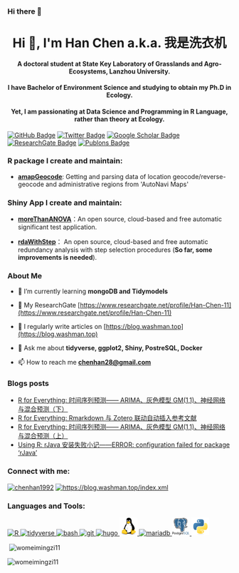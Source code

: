 ### Hi there 👋

<h1 align="center">Hi 👋, I'm Han Chen a.k.a. 我是洗衣机</h1>
<h4 align="center">A doctoral student at State Key Laboratory of Grasslands and Agro-Ecosystems, Lanzhou University.</h4>
<h4 align="center">I have Bachelor of Environment Science and studying to obtain my Ph.D in Ecology.</h4>
<h4 align="center">Yet, I am passionating at Data Science and Programming in R Language, rather than theory at Ecology.</h3>

<!-- <p align="left"> <a href="https://twitter.com/chenhan1992" target="blank"><img src="https://img.shields.io/twitter/follow/chenhan1992?logo=twitter&style=for-the-badge" alt="chenhan1992" /></a></p> -->

[![GitHub Badge](https://img.shields.io/github/followers/womeimingzi11?style=social)](https://github.com/womeimingzi11)
[![Twitter Badge](https://img.shields.io/twitter/follow/chenhan1992?style=social)](https://twitter.com/chenhan1992)
[![Google Scholar Badge](https://img.shields.io/badge/Google-Scholar-lightgrey)](https://scholar.google.com/citations?user=ERUo88QAAAAJ)
[![ResearchGate Badge](https://img.shields.io/badge/Research-Gate-9cf)](https://www.researchgate.net/profile/Han-Chen-11)
[![Publons Badge](https://img.shields.io/badge/Publons-Profile-blue)](https://publons.com/researcher/4620764/han-chen/)

### R package I create and maintain:

- **[amapGeocode](https://womeimingzi11.github.io/amapGeocode/index.html)**: Getting and parsing data of location geocode/reverse-geocode and administrative regions from 'AutoNavi Maps'  

###  Shiny App I create and maintain:

- **[moreThanANOVA](https://hanchen.shinyapps.io/moreThanANOVA/)**：An open source, cloud-based and free automatic significant test application.

- **[rdaWithStep](https://hanchen.shinyapps.io/rdaWithStep/)**： An open source, cloud-based and free automatic redundancy analysis with step selection procedures (**So far, some improvements is needed**).

### About Me
- 🌱 I’m currently learning **mongoDB and Tidymodels**

- 📖 My ResearchGate [https://www.researchgate.net/profile/Han-Chen-11](https://www.researchgate.net/profile/Han-Chen-11)

- 📝 I regularly write articles on [https://blog.washman.top](https://blog.washman.top)

- 💬 Ask me about **tidyverse, ggplot2, Shiny, PostreSQL, Docker**

- 📫 How to reach me **chenhan28@gmail.com**

### Blogs posts
<!-- BLOG-POST-LIST:START -->
- [R for Everything: 时间序列预测—— ARIMA、灰色模型 GM(1,1)、神经网络与混合预测（下）](https://blog.washman.top/post/arima_grey_nnet_combine_ii/)
- [R for Everything: Rmarkdown 与 Zotero 联动自动插入参考文献](https://blog.washman.top/post/rmd_auto_insert_zotero_bib/)
- [R for Everything: 时间序列预测—— ARIMA、灰色模型 GM(1,1)、神经网络与混合预测（上）](https://blog.washman.top/post/arima-grey-nnet-combine-forecast/)
- [Using R: rJava 安装失败小记——ERROR: configuration failed for package ‘rJava’](https://blog.washman.top/post/2021-04-25-rjava-error-configuration-failed-for-package-rjava/)
<!-- BLOG-POST-LsIST:END -->

<h3 align="left">Connect with me:</h3>
<p align="left">
<a href="https://twitter.com/chenhan1992" target="blank"><img align="center" src="https://raw.githubusercontent.com/rahuldkjain/github-profile-readme-generator/master/src/images/icons/Social/twitter.svg" alt="chenhan1992" height="30" width="40" /></a>
<a href="/https://blog.washman.top/index.xml" target="blank"><img align="center" src="https://raw.githubusercontent.com/rahuldkjain/github-profile-readme-generator/master/src/images/icons/Social/rss.svg" alt="https://blog.washman.top/index.xml" height="30" width="40" /></a>
</p>

<h3 align="left">Languages and Tools:</h3>
<p align="left"> <a href="https://www.r-project.org/"> <img src="https://www.r-project.org/Rlogo.png" alt="R" width="40" height="31.2"/> </a> <a href="https://www.tidyverse.org/"> <img src="https://tidyverse.tidyverse.org/articles/tidyverse-logo.png" alt="tidyverse" width="40" height="40"/> </a> <a href="https://www.gnu.org/software/bash/" target="_blank"> <img src="https://www.vectorlogo.zone/logos/gnu_bash/gnu_bash-icon.svg" alt="bash" width="40" height="40"/> </a> <a href="https://git-scm.com/" target="_blank"> <img src="https://www.vectorlogo.zone/logos/git-scm/git-scm-icon.svg" alt="git" width="40" height="40"/> </a> <a href="https://gohugo.io/" target="_blank"> <img src="https://api.iconify.design/logos-hugo.svg" alt="hugo" width="40" height="40"/> </a> <a href="https://www.linux.org/" target="_blank"> <img src="https://raw.githubusercontent.com/devicons/devicon/master/icons/linux/linux-original.svg" alt="linux" width="40" height="40"/> </a> <a href="https://mariadb.org/" target="_blank"> <img src="https://www.vectorlogo.zone/logos/mariadb/mariadb-icon.svg" alt="mariadb" width="40" height="40"/> </a> <a href="https://www.postgresql.org" target="_blank"> <img src="https://raw.githubusercontent.com/devicons/devicon/master/icons/postgresql/postgresql-original-wordmark.svg" alt="postgresql" width="40" height="40"/> </a> <a href="https://www.python.org" target="_blank"> <img src="https://raw.githubusercontent.com/devicons/devicon/master/icons/python/python-original.svg" alt="python" width="40" height="40"/> </a> </p>

<p>&nbsp;<img align="center" src="https://github-readme-stats.vercel.app/api?username=womeimingzi11&show_icons=true&locale=en" alt="womeimingzi11" /></p>

<p><img align="center" src="https://github-readme-streak-stats.herokuapp.com/?user=womeimingzi11&" alt="womeimingzi11" /></p>

